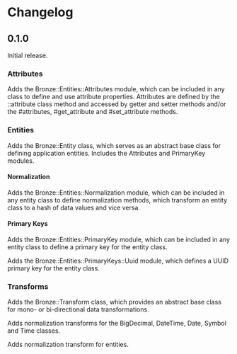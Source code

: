 # Changelog

## 0.1.0

Initial release.

### Attributes

Adds the Bronze::Entities::Attributes module, which can be included in any class to define and use attribute properties. Attributes are defined by the ::attribute class method and accessed by getter and setter methods and/or the #attributes, #get_attribute and #set_attribute methods.

### Entities

Adds the Bronze::Entity class, which serves as an abstract base class for defining application entities. Includes the Attributes and PrimaryKey modules.

#### Normalization

Adds the Bronze::Entities::Normalization module, which can be included in any entity class to define normalization methods, which transform an entity class to a hash of data values and vice versa.

#### Primary Keys

Adds the Bronze::Entities::PrimaryKey module, which can be included in any entity class to define a primary key for the entity class.

Adds the Bronze::Entities::PrimaryKeys::Uuid module, which defines a UUID primary key for the entity class.

### Transforms

Adds the Bronze::Transform class, which provides an abstract base class for mono- or bi-directional data transformations.

Adds normalization transforms for the BigDecimal, DateTime, Date, Symbol and Time classes.

Adds normalization transform for entities.
